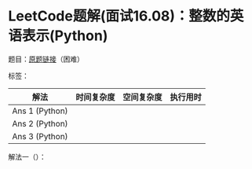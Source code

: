 # LeetCode题解(面试16.08)：整数的英语表示(Python)

题目：[原题链接](https://leetcode-cn.com/problems/english-int-lcci/)（困难）

标签：

| 解法           | 时间复杂度 | 空间复杂度 | 执行用时 |
| -------------- | ---------- | ---------- | -------- |
| Ans 1 (Python) |            |            |          |
| Ans 2 (Python) |            |            |          |
| Ans 3 (Python) |            |            |          |

解法一（）：


